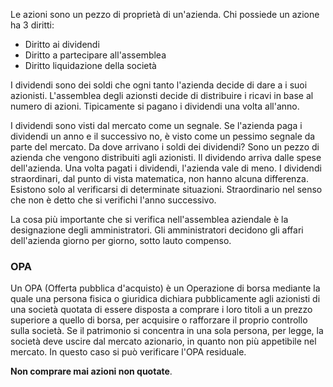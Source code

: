 Le azioni sono un pezzo di proprietà di un'azienda. Chi possiede un azione ha 3 diritti: 
- Diritto ai dividendi
- Diritto a partecipare all'assemblea
- Diritto liquidazione della società

I dividendi sono dei soldi che ogni tanto l'azienda decide di dare a i suoi azionisti. 
L'assemblea degli azionsti decide di distribuire i ricavi in base al numero di azioni. Tipicamente si pagano i dividendi una volta all'anno. 

I dividendi sono visti dal mercato come un segnale. Se l'azienda paga i dividendi un anno e il successivo no, è visto come un pessimo segnale da parte del mercato. 
Da dove arrivano i soldi dei dividendi? 
Sono un pezzo di azienda che vengono distribuiti agli azionisti. Il dividendo arriva dalle spese dell'azienda. Una volta pagati i dividendi, l'azienda vale di meno. 
I dividendi straordinari, dal punto di vista matematica, non hanno alcuna differenza. Esistono solo al verificarsi di determinate situazioni. Straordinario nel senso che non è detto che si verifichi l'anno successivo. 

La cosa più importante che si verifica nell'assemblea aziendale è la designazione degli amministratori. Gli amministratori decidono gli affari dell'azienda giorno per giorno, sotto lauto compenso. 

### OPA
Un OPA (Offerta pubblica d'acquisto) è un Operazione di borsa mediante la quale una persona fisica o giuridica dichiara pubblicamente agli azionisti di una società quotata di essere disposta a comprare i loro titoli a un prezzo superiore a quello di borsa, per acquisire o rafforzare il proprio controllo sulla società. 
Se il patrimonio si concentra in una sola persona, per legge, la società deve uscire dal mercato azionario, in quanto non più appetibile nel mercato. In questo caso si può verificare l'OPA residuale. 


**Non comprare mai azioni non quotate**. 



